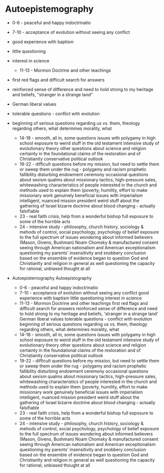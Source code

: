 # Autoepistemography

  * 0-6 - peaceful and happy indoctrinatio
  * 7-10 - acceptance of evolution without seeing any conflict
* good experience with baptism
* little questioning
* interest in science
  * 11-13 - Mormon Doctrine and other teachings
* first red flags and difficult search for answers
* reinforced sense of difference and need to hold strong to my heritage and beliefs, "stranger in a strange land"
* German liberal values
* tolerable questions - conflict with evolution
* beginning of serious questions regarding us vs. them, theology regarding others, what determines morality, what
  * 14-18 - smooth, all in, some questions
    issues with polygamy in high school
    exposure to weird stuff in the old testament
    intensive study of evolutionary theory
    other questions about science and religion
    certainty in the foundational claims of the restoration and of Christianity
    conservative political outlook
  * 19-22 - difficult questions before my mission, but need to settle them or sweep them under the rug - polygamy and racism
    prophetic fallibility
    disturbing endowment ceremony
    occasional questions about sexism
    qualms about missionary tactics, high-pressure sales, whitewashing
    characteristics of people interested in the church and methods used to explain them (poverty, humility,
    effort to make missionary work genuinely beneficial
    issues with imperialism
    intelligent, nuanced mission president
    weird stuff about the gathering of Israel
    bizarre doctrine about blood changing - actually falsifiable
  * 23 - real faith crisis, help from a wonderful bishop
    full exposure to some of the horrible acts
  * 24 - intensive study - philosophy, church history, sociology & mehods of control, social psychology, psychology of belief
    exposure to the full spectrum of issues
    wondering about informed believers (Mason, Givens, Bushman)
    Noam Chomsky & manufactured consent
    seeing through American nationalism and American exceptionalism
    questioning my parents' insensitivity and snobbery
    conclusion based on the ensemble of evidence
    began to question God and Christianlty and religion in general as well
    questioning the capacity for rational, unbiased thought at all


* Autoepistemography
    Autoepistography
  * 0-6 - peaceful and happy indoctrinatio
  * 7-10 - acceptance of evolution without seeing any conflict
    good experience with baptism
    little questioning
    interest in science
  * 11-13 - Mormon Doctrine and other teachings
    first red flags and difficult search for answers
    reinforced sense of difference and need to hold strong to my heritage and beliefs, 'stranger in a strange land'
    German liberal values
    tolerable questions - conflict with evolution
    beginning of serious questions regarding us vs. them, theology regarding others, what determines morality, what
  * 14-18 - smooth, all in, some questions
    issues with polygamy in high school
    exposure to weird stuff in the old testament
    intensive study of evolutionary theory
    other questions about science and religion
    certainty in the foundational claims of the restoration and of Christianity
    conservative political outlook
  * 19-22 - difficult questions before my mission, but need to settle them or sweep them under the rug - polygamy and racism
    prophetic fallibility
    disturbing endowment ceremony
    occasional questions about sexism
    qualms about missionary tactics, high-pressure sales, whitewashing
    characteristics of people interested in the church and methods used to explain them (poverty, humility,
    effort to make missionary work genuinely beneficial
    issues with imperialism
    intelligent, nuanced mission president
    weird stuff about the gathering of Israel
    bizarre doctrine about blood changing - actually falsifiable
  * 23 - real faith crisis, help from a wonderful bishop
    full exposure to some of the horrible acts
  * 24 - intensive study - philosophy, church history, sociology & mehods of control, social psychology, psychology of belief
    exposure to the full spectrum of issues
    wondering about informed believers (Mason, Givens, Bushman)
    Noam Chomsky & manufactured consent
    seeing through American nationalism and American exceptionalism
    questioning my parents' insensitivity and snobbery
    conclusion based on the ensemble of evidence
    began to question God and Christianlty and religion in general as well
    questioning the capacity for rational, unbiased thought at all